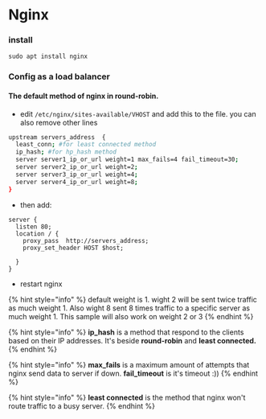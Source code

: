# Nginx

### install

`sudo apt install nginx`

### Config as a load balancer

#### The default method of nginx in round-robin. 

* edit  `/etc/nginx/sites-available/VHOST` and add this to the file. you can also remove other lines

```bash
upstream servers_address  {
  least_conn; #for least connected method
  ip_hash; #for hp_hash method
  server server1_ip_or_url weight=1 max_fails=4 fail_timeout=30;
  server server2_ip_or_url weight=2;
  server server3_ip_or_url weight=4;
  server server4_ip_or_url weight=8;
}
```

* then add:

```text
server {
  listen 80;
  location / {
    proxy_pass  http://servers_address;
    proxy_set_header HOST $host;
    
  }
}
```

* restart nginx 

{% hint style="info" %}
default weight is 1. wight 2 will be sent twice traffic as much weight 1. Also wight 8 sent 8 times traffic to a specific server as much weight 1. This sample will also work on weight 2 or 3
{% endhint %}

{% hint style="info" %}
**ip\_hash** is a method that respond to the clients based on their IP addresses. It's beside **round-robin** and **least connected.**
{% endhint %}

{% hint style="info" %}
**max\_fails** is a maximum amount of attempts that nginx send data to server if down. **fail\_timeout** is it's timeout :\)\)
{% endhint %}

{% hint style="info" %}
**least connected** is the method that nginx won't route traffic to a busy server.
{% endhint %}

